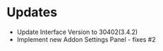 # Updates

* Update Interface Version to 30402(3.4.2)
* Implement new Addon Settings Panel - fixes #2
